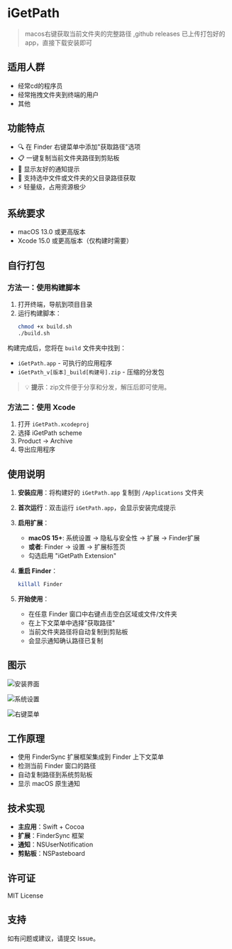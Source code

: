 # iGetPath

> macos右键获取当前文件夹的完整路径 ,github releases 已上传打包好的app，直接下载安装即可


## 适用人群
- 经常cd的程序员
- 经常拖拽文件夹到终端的用户
- 其他

## 功能特点

- 🔍 在 Finder 右键菜单中添加"获取路径"选项
- 📋 一键复制当前文件夹路径到剪贴板
- 🔔 显示友好的通知提示
- 🎯 支持选中文件或文件夹的父目录路径获取
- ⚡ 轻量级，占用资源极少

## 系统要求

- macOS 13.0 或更高版本
- Xcode 15.0 或更高版本（仅构建时需要）

## 自行打包

### 方法一：使用构建脚本

1. 打开终端，导航到项目目录
2. 运行构建脚本：
   ```bash
   chmod +x build.sh
   ./build.sh
   ```

构建完成后，您将在 `build` 文件夹中找到：
- `iGetPath.app` - 可执行的应用程序
- `iGetPath_v[版本]_build[构建号].zip` - 压缩的分发包

> 💡 **提示**：zip文件便于分享和分发，解压后即可使用。

### 方法二：使用 Xcode

1. 打开 `iGetPath.xcodeproj`
2. 选择 iGetPath scheme
3. Product → Archive
4. 导出应用程序

## 使用说明

1. **安装应用**：将构建好的 `iGetPath.app` 复制到 `/Applications` 文件夹

2. **首次运行**：双击运行 `iGetPath.app`，会显示安装完成提示

3. **启用扩展**：
   - **macOS 15+**: 系统设置 → 隐私与安全性 → 扩展 → Finder扩展
   - **或者**: Finder → 设置 → 扩展标签页
   - 勾选启用 "iGetPath Extension"

4. **重启 Finder**：
   ```bash
   killall Finder
   ```

5. **开始使用**：
   - 在任意 Finder 窗口中右键点击空白区域或文件/文件夹
   - 在上下文菜单中选择"获取路径"
   - 当前文件夹路径将自动复制到剪贴板
   - 会显示通知确认路径已复制

## 图示
![安装界面](https://telegram-file.vercel.app/api/file/BQACAgUAAxkDAAIBJWhmH5tYmVLfzDSZuyvuXyJeFvpFAAKXFwACsuAxVzxTp08ChTaRNgQ.png)

![系统设置](https://telegram-file.vercel.app/api/file/BQACAgUAAxkDAAIBKGhmH8MnAAG3V-ZhW7T56tx-DnqCoAACmhcAArLgMVcQvSgBNjAmvjYE.png)

![右键菜单](https://telegram-file.vercel.app/api/file/BQACAgUAAxkDAAIBJ2hmH6NRzD491UzoNS_E77V11WWEAAKZFwACsuAxVxaXHqrOIBbMNgQ.png)

## 工作原理

- 使用 FinderSync 扩展框架集成到 Finder 上下文菜单
- 检测当前 Finder 窗口的路径
- 自动复制路径到系统剪贴板
- 显示 macOS 原生通知

## 技术实现

- **主应用**：Swift + Cocoa
- **扩展**：FinderSync 框架
- **通知**：NSUserNotification
- **剪贴板**：NSPasteboard

## 许可证

MIT License

## 支持

如有问题或建议，请提交 Issue。